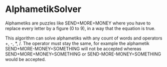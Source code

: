 AlphametikSolver
================

Alphametiks are puzzles like
SEND+MORE=MONEY
where you have to replace every letter by a figure (0 to 9), in a way
that the equation is true.

This algorithm can solve alphametiks with any count of words and operators +, -, *, /.
The operator must stay the same, for example the alphametik SEND+MORE-MONEY=SOMETHING will
not be accepted whereas SEND+MORE+MONEY=SOMETHING or SEND-MORE-MONEY=SOMETHING would
be accepted.

